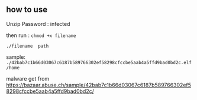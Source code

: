 ## how to use

  Unzip Password : infected  
 
  then run :
`chmod +x filename`

`./filename  path `

sample: ` ./42bab7c1b66d03067c6187b589766302ef58298cfccbe5aab4a5ffd9bad0bd2c.elf /home`


malware get from https://bazaar.abuse.ch/sample/42bab7c1b66d03067c6187b589766302ef58298cfccbe5aab4a5ffd9bad0bd2c/